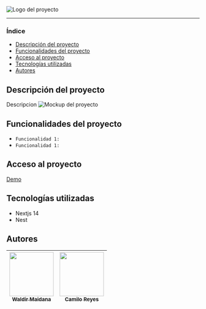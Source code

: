 ![Logo del proyecto](ubicación)

<hr />

### Índice

-   [Descripción del proyecto](#Descripción-del-proyecto)
-   [Funcionalidades del proyecto](#Funcionalidades-del-proyecto)
-   [Acceso al proyecto](#Acceso-al-proyecto)
-   [Tecnologías utilizadas](#Tecnologías-utilizadas)
-   [Autores](#Autores)

## Descripción del proyecto

Descripcion
![Mockup del proyecto]()

## Funcionalidades del proyecto

-   `Funcionalidad 1:`
-   `Funcionalidad 1:`

## Acceso al proyecto

[Demo](https://aluraflix-phi-five.vercel.app/)

## Tecnologías utilizadas

- Nextjs 14
- Nest

## Autores

| [<img src='https://www.github.com/zidjian.png' width=115><br><sub>Waldir Maidana</sub>](https://github.com/zidjian) | [<img src='https://www.github.com/Kkmiloo.png' width=115><br><sub>Camilo Reyes</sub>](https://github.com/Kkmiloo) |
| :------------------------------------------------------------------------------------------------------------------: | :------------------------------------------------------------------------------------------------------------------: |
